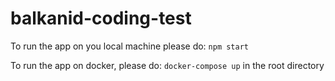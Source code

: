 # balkanid-coding-test

To run the app on you local machine please do:
`npm start`

To run the app on docker, please do:
`docker-compose up` in the root directory
